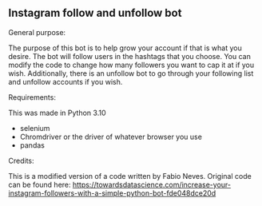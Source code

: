 ## Instagram follow and unfollow bot

General purpose:

The purpose of this bot is to help grow your account if that is what you desire. The bot will
follow users in the hashtags that you choose. You can modify the code to change how many followers you
want to cap it at if you wish. Additionally, there is an unfollow bot to go through your following list
and unfollow accounts if you wish.

Requirements:

This was made in Python 3.10

- selenium
- Chromdriver or the driver of whatever browser you use
- pandas

Credits:

This is a modified version of a code written by Fabio Neves. Original code can be found here:
<https://towardsdatascience.com/increase-your-instagram-followers-with-a-simple-python-bot-fde048dce20d>
